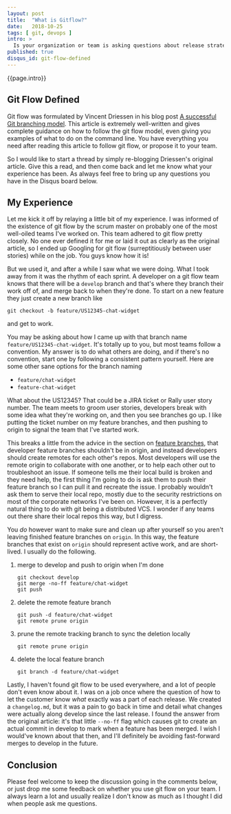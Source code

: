 ```yaml
---
layout: post
title:  "What is Gitflow?"
date:   2018-10-25
tags: [ git, devops ]
intro: >
  Is your organization or team is asking questions about release strategy, or debating the best way to keep track of what features and bug fixes are going into each release? Then let me introduce you to *git flow*. Git flow is a strategy that tells you which branches to create for different purposes, how to create them, how and when to merge them, and how to release software in a way that makes it easy to see what features are going in to each release.
published: true
disqus_id: git-flow-defined
---
```

{{page.intro}}

## Git Flow Defined

Git flow was formulated by Vincent Driessen in his blog post [A successful Git branching model](https://nvie.com/posts/a-successful-git-branching-model/). This article is extremely well-written and gives complete guidance on how to follow the git flow model, even giving you examples of what to do on the command line. You have everything you need after reading this article to follow git flow, or propose it to your team.

So I would like to start a thread by simply re-blogging Driessen's original article. Give this a read, and then come back and let me know what your experience has been. As always feel free to bring up any questions you have in the Disqus board below.

## My Experience

Let me kick it off by relaying a little bit of my experience. I was informed of the existence of git flow by the scrum master on probably one of the most well-oiled teams I've worked on. This team adhered to git flow pretty closely. No one ever defined it for me or laid it out as clearly as the original article, so I ended up Googling for git flow (surreptitiously between user stories) while on the job. You guys know how it is!

But we used it, and after a while I saw what we were doing. What I took away from it was the rhythm of each sprint. A developer on a git flow team knows that there will be a `develop` branch and that's where they branch their work off of, and merge back to when they're done. To start on a new feature they just create a new branch like

```
git checkout -b feature/US12345-chat-widget
```

and get to work.

You may be asking about how I came up with that branch name `feature/US12345-chat-widget`. It's totally up to you, but most teams follow a convention. My answer is to do what others are doing, and if there's no convention, start one by following a consistent pattern yourself. Here are some other sane options for the branch naming

* `feature/chat-widget`
* `feature-chat-widget`

What about the US12345? That could be a JIRA ticket or Rally user story number. The team meets to groom user stories, developers break with some idea what they're working on, and then you see branches go up. I like putting the ticket number on my feature branches, and then pushing to origin to signal the team that I've started work.

This breaks a little from the advice in the section on [feature branches](https://nvie.com/posts/a-successful-git-branching-model/#feature-branches), that developer feature branches shouldn't be in origin, and instead developers should create remotes for each other's repos. Most developers will use the remote origin to collaborate with one another, or to help each other out to troubleshoot an issue. If someone tells me their local build is broken and they need help, the first thing I'm going to do is ask them to push their feature branch so I can pull it and recreate the issue. I probably wouldn't ask them to serve their local repo, mostly due to the security restrictions on most of the corporate networks I've been on. However, it is a perfectly natural thing to do with git being a distributed VCS. I wonder if any teams out there share their local repos this way, but I digress.

You *do* however want to make sure and clean up after yourself so you aren't leaving finished feature branches on `origin`. In this way, the feature branches that exist on `origin` should represent active work, and are short-lived. I usually do the following.

1. merge to develop and push to origin when I'm done

    ```
    git checkout develop
    git merge -no-ff feature/chat-widget
    git push
    ```

2. delete the remote feature branch

    ```
    git push -d feature/chat-widget
    git remote prune origin
    ```

3. prune the remote tracking branch to sync the deletion locally

    ```
    git remote prune origin
    ```

4. delete the local feature branch

    ```
    git branch -d feature/chat-widget
    ```

Lastly, I haven't found git flow to be used everywhere, and a lot of people don't even know about it. I was on a job once where the question of how to let the customer know *what* exactly was a part of each release. We created a `changelog.md`, but it was a pain to go back in time and detail what changes were actually along develop since the last release. I found the answer from the original article: it's that little `--no-ff` flag which causes git to create an actual commit in develop to mark when a feature has been merged. I wish I would've known about that then, and I'll definitely be avoiding fast-forward merges to develop in the future.

## Conclusion

Please feel welcome to keep the discussion going in the comments below, or just drop me some feedback on whether you use git flow on your team. I always learn a lot and usually realize I don't know as much as I thought I did when people ask me questions.

